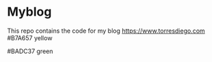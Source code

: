
# Myblog
This repo contains the code for my blog https://www.torresdiego.com
#B7A657 yellow

#BADC37 green